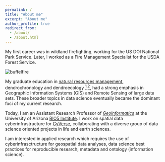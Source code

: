 ```yaml
---
permalink: /
title: "About me"
excerpt: "About me"
author_profile: true
redirect_from: 
  - /about/
  - /about.html
---
```

My first career was in wildland firefighting, working for the US DOI National Park Service. Later, I worked as a Fire Management Specialist for the USDA Forest Service.

![buffelfire](https://tyson-swetnam.github.io/images/164651_10201197015194368_1194694895_n%20(1).jpg)
      

My graduate education in [natural resources management](https://snre.arizona.edu/), dendrochronology and dendroecology [<sup>1</sup>](https://ltrr.arizona.edu/)<sup>,</sup>[<sup>2</sup>](http://rmtrr.org/), had a strong emphasis in Geographic Information Systems (GIS) and Remote Sensing of large data sets. These broader topics in data science eventually became the dominant foci of my current research.

Today, I am an Assistant Research Professor of [*Geoinformatics*](https://en.wikipedia.org/wiki/Geoinformatics) at the University of Arizona [BIO5 Institute](http://www.bio5.org/). I work on spatial data cyberinfrastructure for [CyVerse](http://www.cyverse.org), collaborating with a diverse group of data science oriented projects in life and earth sciences.

I am interested in applied research which requires the use of cyberinfrasctructure for geospatial data analyses, data science best practices for reproducible research, metadata and ontology (information science).
